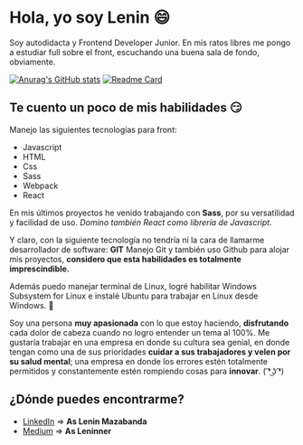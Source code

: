 # Hola, yo soy Lenin 😄

Soy autodidacta y Frontend Developer Junior. En mis ratos libres me pongo a estudiar full sobre el front, escuchando una buena sala de fondo, obviamente.

[![Anurag's GitHub stats](https://github-readme-stats.vercel.app/api?username=leninner&show_icons=true)](https://github.com/anuraghazra/github-readme-stats)
[![Readme Card](https://github-readme-stats.vercel.app/api/pin/?username=leninner&repo=github-readme-stats)](https://github.com/anuraghazra/github-readme-stats)

## Te cuento un poco de mis habilidades 😏

Manejo las siguientes tecnologías para front: 

- Javascript 
- HTML
- Css
- Sass
- Webpack
- React

En mis últimos proyectos he venido trabajando con **Sass**, por su versatilidad y facilidad de uso. _Domino también React como librería de Javascript._

Y claro, con la siguiente tecnología no tendría ni la cara de llamarme desarrollador de software: **GIT**
Manejo Git y también uso Github para alojar mis proyectos, **considero que esta habilidades es totalmente imprescindible.**

Además puedo manejar terminal de Linux, logré habilitar Windows Subsystem for Linux e instalé Ubuntu para trabajar en Linux desde Windows. 🙈

Soy una persona **muy apasionada** con lo que estoy haciendo, **disfrutando** cada dolor de cabeza cuando no logro entender un tema al 100%. 
Me gustaría trabajar en una empresa en donde su cultura sea genial, en donde tengan como una de sus prioridades **cuidar a sus trabajadores y velen por su salud mental**; una empresa en donde los errores estén totalmente permitidos y constantemente estén rompiendo cosas para **innovar**. ( ͡❛ ͜ʖ ͡❛)
 
## ¿Dónde puedes encontrarme?

- [LinkedIn](https://www.linkedin.com/in/leninner/) => **As Lenin Mazabanda** 
- [Medium]( https://leninner.medium.com/) => **As Leninner**

<!---
Leninner/Leninner is a ✨ special ✨ repository because its `README.md` (this file) appears on your GitHub profile.
You can click the Preview link to take a look at your changes.
--->
